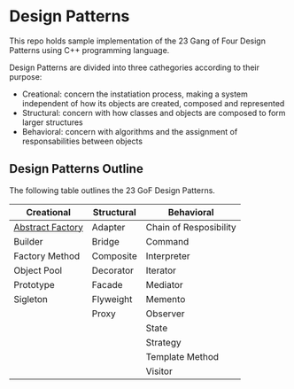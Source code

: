 # Design Patterns

This repo holds sample implementation of the 23 Gang of Four Design Patterns using C++ programming language.

Design Patterns are divided into three cathegories according to their purpose:

* Creational: concern the instatiation process, making a system independent of how its objects are created, composed and represented
* Structural: concern with how classes and objects are composed to form larger structures
* Behavioral: concern with algorithms and the assignment of responsabilities between objects

## Design Patterns Outline

The following table outlines the 23 GoF Design Patterns.

| Creational                                                                                                    | Structural | Behavioral             |
| ------------------------------------------------------------------------------------------------------------- | ---------- | ---------------------- |
| [Abstract Factory](https://github.com/DocBrown85/cpp_design_patterns/tree/master/creational/abstract_factory) | Adapter    | Chain of Resposibility |
| Builder                                                                                                       | Bridge     | Command                |
| Factory Method                                                                                                | Composite  | Interpreter            |
| Object Pool                                                                                                   | Decorator  | Iterator               |
| Prototype                                                                                                     | Facade     | Mediator               |
| Sigleton                                                                                                      | Flyweight  | Memento                |
|                                                                                                               | Proxy      | Observer               |
|                                                                                                               |            | State                  |
|                                                                                                               |            | Strategy               |
|                                                                                                               |            | Template Method        |
|                                                                                                               |            | Visitor                |
